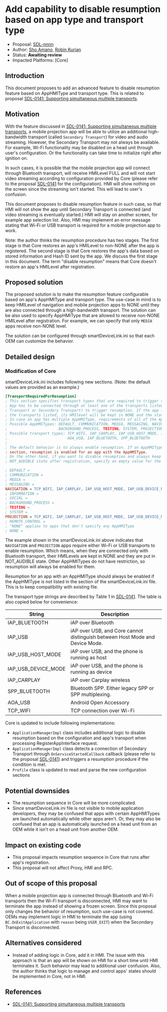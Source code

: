 # Add capability to disable resumption based on app type and transport type

* Proposal: [SDL-nnnn](nnnn-mt-registration-limitation.md)
* Author: [Sho Amano](https://github.com/shoamano83), [Robin Kurian](https://github.com/robinmk)
* Status: **Awaiting review**
* Impacted Platforms: [Core]

## Introduction

This document proposes to add an advanced feature to disable resumption feature based on AppHMIType and transport type. This is related to proposal [SDL-0141: Supporting simultaneous multiple transports][multiple_transports].


## Motivation

With the feature discussed in [SDL-0141: Supporting simultaneous multiple transports][multiple_transports], a mobile projection app will be able to utilize an additional high-bandwidth transport (called `Secondary Transport`) for video and audio streaming. However, the Secondary Transport may not always be available. For example, Wi-Fi functionality may be disabled on a head unit through user's configuration. Or the functionality can take time to initialize right after ignition on.

In such cases, it is possible that the mobile projection app will connect through Bluetooth transport, will receive HMILevel FULL and will not start video streaming according to configuration provided by Core (please refer to the proposal [SDL-0141][multiple_transports] for the configuration). HMI will show nothing on the screen since the streaming isn't started. This will lead to user's confusion.

This document proposes to disable resumption feature in such case, so that HMI will not show the app until Secondary Transport is connected (and video streaming is eventually started.) HMI will stay on another screen, for example app selection list. Also, HMI may implement an error message stating that Wi-Fi or USB transport is required for a mobile projection app to work.

Note: the author thinks the resumption procedure has two stages. The first stage is that Core restores an app's HMILevel to non-NONE after the app is registered. The second stage is that Core restores the app's data based on stored information and Hash ID sent by the app. We discuss the first stage in this document. The term "disable resumption" means that Core doesn't restore an app's HMILevel after registration.


## Proposed solution

The proposed solution is to make the resumption feature configurable based on app's AppHMIType and transport type. The use-case in mind is to keep HMILevel of navigation and mobile projection apps to NONE until they are also connected through a high-bandwidth transport. The solution can be also used to specify AppHMIType that are allowed to receive non-NONE HMILevel after registration. For example, we can specify that only `MEDIA` apps receive non-NONE level.

The solution can be configured through smartDeviceLink.ini so that each OEM can customize the behavior.


## Detailed design

### Modification of Core

smartDeviceLink.ini includes following new sections. (Note: the default values are provided as an example.)

```ini
[TransportRequiredForResumption]
; This section specifies transport types that are required to trigger resumption for each AppHMIType.
; App has to be connected through at least one of the transports listed (either as the Primary
; Transport or Secondary Transport) to trigger resumption. If the app is not connected with any of
; the transports listed, its HMIlevel will be kept in NONE and the state stays in NOT_AUDIBLE.
; In case an app has multiple AppHMIType, requirements of all of the AppHMITypes are applied.
; Possible AppHMITypes: DEFAULT, COMMUNICATION, MEDIA, MESSAGING, NAVIGATION, INFORMATION, SOCIAL,
;                       BACKGROUND_PROCESS, TESTING, SYSTEM, PROJECTION, REMOTE_CONTROL, NONE
; Possible transport types: TCP_WIFI, IAP_CARPLAY, IAP_USB_HOST_MODE, IAP_USB_DEVICE_MODE, IAP_USB,
;                           AOA_USB, IAP_BLUETOOTH, SPP_BLUETOOTH
;
; The default behavior is to always enable resumption. If an AppHMIType is not listed in this
: section, resumption is enabled for an app with the AppHMIType.
; On the other hand, if you want to disable resumption and always keep an app in NONE and
; NOT_AUDIBLE state after registration, specify an empty value for the AppHMIType.

; DEFAULT =
; COMMUNICATION =
; MEDIA =
; MESSAGING =
NAVIGATION = TCP_WIFI, IAP_CARPLAY, IAP_USB_HOST_MODE, IAP_USB_DEVICE_MODE, IAP_USB, AOA_USB
; INFORMATION =
; SOCIAL =
; BACKGROUND_PROCESS =
; TESTING =
; SYSTEM =
PROJECTION = TCP_WIFI, IAP_CARPLAY, IAP_USB_HOST_MODE, IAP_USB_DEVICE_MODE, IAP_USB, AOA_USB
; REMOTE_CONTROL =
; "NONE" applies to apps that don't specify any AppHMIType
; NONE =
```

The example shown in the smartDeviceLink.ini above indicates that `NAVIGATION` and `PROJECTION` apps require either Wi-Fi or USB transports to enable resumption. Which means, when they are connected only with Bluetooth transport, their HMILevels are kept in NONE and they are put in NOT\_AUDIBLE state. Other AppHMITypes do not have restriction, so resumption will always be enabled for them.

Resumption for an app with an AppHMIType should always be enabled if the AppHMIType is not listed in the section of the smartDeviceLink.ini file. This is to keep compatibility with existing file.

The transport type strings are described by Table 1 in [SDL-0141][multiple_transports]. The table is also copied below for convenience:

String                 | Description
-----------------------|------------
IAP\_BLUETOOTH         | iAP over Bluetooth
IAP\_USB               | iAP over USB, and Core cannot distinguish between Host Mode and Device Mode.
IAP\_USB\_HOST\_MODE   | iAP over USB, and the phone is running as host
IAP\_USB\_DEVICE\_MODE | iAP over USB, and the phone is running as device
IAP\_CARPLAY           | iAP over Carplay wireless
SPP\_BLUETOOTH         | Bluetooth SPP. Either legacy SPP or SPP multiplexing.
AOA\_USB               | Android Open Accessory
TCP\_WIFI              | TCP connection over Wi-Fi


Core is updated to include following implementations:
- `ApplicationManagerImpl` class includes additional logic to disable resumption based on the configuration and app's transport when processing RegisterAppInterface request.
- `ApplicationManagerImpl` class detects a connection of Secondary Transport through `OnServiceStartedCallback` callback (please refer to the proposal [SDL-0141][multiple_transports]) and triggers a resumption procedure if the condition is met.
- `Profile` class is updated to read and parse the new configuration sections


## Potential downsides

* The resumption sequence in Core will be more complicated.
* Since smartDeviceLink.ini file is not visible to mobile application developers, they may be confused that apps with certain AppHMITypes are launched automatically while other apps aren't. Or, they may also be confused that an app is automatically launched on a head unit from an OEM while it isn't on a head unit from another OEM.


## Impact on existing code

* This proposal impacts resumption sequence in Core that runs after app's registration.
* This proposal will not affect Proxy, HMI and RPC.


## Out of scope of this proposal

When a mobile projection app is connected through Bluetooth and Wi-Fi transports then the Wi-Fi transport is disconnected, HMI may want to terminate the app instead of showing a frozen screen. Since this proposal only changes the behavior of resumption, such use-case is not covered. OEMs may implement logic in HMI to terminate the app (using `BC.OnExitApplication` with `reason` being `USER_EXIT`) when the Secondary Transport is disconnected.


## Alternatives considered

* Instead of adding logic in Core, add it in HMI. The issue with this approach is that an app will be shown on HMI for a short time until HMI terminates it. Such behavior may lead to additional user confusion. Also, the author thinks that logic to manage and control apps' states should be implemented in Core, not in HMI.


## References

- [SDL-0141: Supporting simultaneous multiple transports][multiple_transports]


  [multiple_transports]: 0141-multiple-transports.md  "Supporting simultaneous multiple transports"

